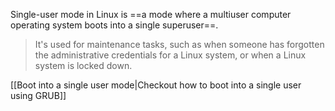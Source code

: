 Single-user mode in Linux is ==a mode where a multiuser computer operating system boots into a single superuser==. 

>It's used for maintenance tasks, such as when someone has forgotten the administrative credentials for a Linux system, or when a Linux system is locked down.

[[Boot into a single user mode|Checkout how to boot into a single user using GRUB]]
